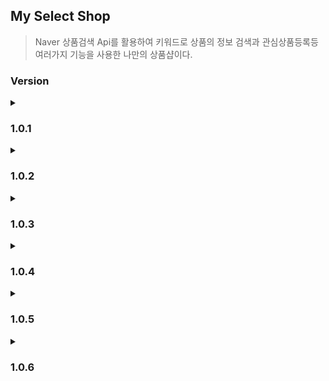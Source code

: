 ## My Select Shop
> Naver 상품검색 Api를 활용하여 키워드로 상품의 정보 검색과 관심상품등록등 여러가지 기능을 사용한 나만의 상품샵이다.

### Version 
<details>
  <summary><h3>1.0.1</h3></summary>

### 요구사항 파악
1. 키워드로 상품의 정보 검색
2. 관심 상품 등록하기
3. 관심 상품의 "희망 최저가" 설정하기
4. 관심 상품 조회하기
5. 매일 새벽1시에 관심 상품 목록 제목으로 검색해서, 최저가 정보를 업데이트 하는 스케줄러 생성하기

### 상품검색 API
|기능|Method|URL|반환|
|-----|-----|-----|-----|
|키워드로 상품 검색|GET|/api/search?query=검색어|List<ItemDto>|

### API 설계하기
|기능|Method|URL|반환|
|-----|-----|-----|-----|
|관심 상품 등록하기|POST|/api/products|ProductResponseDto|
|관심 상품의 희망 최저가 업데이트|PUT|/api/products/{id}|ProductResponseDto|
|관심 상품 조회하기|GET|/api/products|List<ProductResponseDto>|

</details>
<details>
  <summary><h3>1.0.2</h3></summary>

### 요구사항 파악
1. 회원기능 구현

### API 설계
|Name|Method|URL|설명|
|-----|-----|-----|-----|
|로그인 페이지|GET|/api/user/login-page|회원가입 페이지 호출|
|회원가입 페이지|GET|/api/user/sign-up|회원가입 페이지 호출|
|회원가입 페이지|POST|/api/user/sign-up|회원가입|
|회원 정보 요청|GET|/api/user-info|회원 관련 정보 받기|

</details>


<details>
  <summary><h3>1.0.3</h3></summary>

### 요구사항 파악
1. 회원별 상품 API 구현
2. 상품 등록 및 조회 구현
3. Repository에 회원별 상품을 조회하는 메서드 추가
4. Admin 계정 모든 상품 조회 기능 추가

</details>

<details>
  <summary><h3>1.0.4</h3></summary>

> 상품 페이징 및 정령

### 페이징
* page :  조회할 페이지 번호 (**1부터 시작**)
* size : 한 페이지에 보여줄 상품 개수 (**10개로 고정**!)

### 정렬
* sortBy (정렬 항목)
  * id : Product 테이블의 id
  * title : 상품명
  * lprice : 최저가
* isAsc (오름차순?)
  * true: 오름차순 (asc)
  * false : 내림차순 (desc)

### Server -> Client
- number : 조회된 페이지 번호 (**0부터 시작**)
- content : 조회된 상품 정보 (배열)
- size : 한 페이지에 보여줄 상품 개수
- numberOfElements : 실제 조회된 상품 개수
- totalElements : 전체 상품 개수 (회원이 등록한 모든 상품의 개수)
- totalPages : 전체 페이지 수

</details>

<details>
  <summary><h3>1.0.5</h3></summary>

> 폴더 생성 및 조회 구현

### 요구사항
* 회원별 폴더를 추가할 수 있습니다.
* 폴더를 추가할 때 1개~N개를 한번에 추가할 수 있습니다.
* 회원별 저장한 폴더들이 조회되어야 합니다.

</details>

<details>
  <summary><h3>1.0.6</h3></summary>

> 관심 상품에 폴더 추가 구현

### 요구사항
* 관심상품에 폴더를 0개 ~ N개 설정할 수 있습니다.
* 관심상품이 등록되는 시점에는 어느 폴더에도 저장되지 않습니다.
* 관심상품 별로 기 생성 했던 폴더를 선택하여 추가할 수 있습니다.

</details>